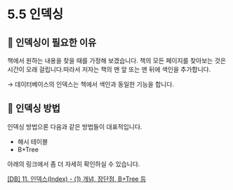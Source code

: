 # 5.5 인덱싱

## 📌 인덱싱이 필요한 이유

책에서 원하는 내용을 찾을 때를 가정해 보겠습니다. 책의 모든 페이지를 찾아보는 것은 시간이 오래 걸립니다.따라서 저자는 책의 맨 앞 또는 맨 뒤에 색인을 추가합니다.

→  데이터베이스의 인덱스는 책에서 색인과 동일한 기능을 합니다.

## 📌 인덱싱 방법
인덱싱 방법으론 다음과 같은 방법들이 대표적입니다.

- 해시 테이블
- B+Tree

아래의 링크에서 좀 더 자세히 확인하실 수 있습니다.

[[DB] 11. 인덱스(Index) - (1) 개념, 장단점, B+Tree 등](https://rebro.kr/167)


<script src="https://utteranc.es/client.js"
        repo="ehddnr301/data-engineering-for-everybody"
        issue-term="pathname"
        label="comments"
        theme="preferred-color-scheme"
        crossorigin="anonymous"
        async>
</script>